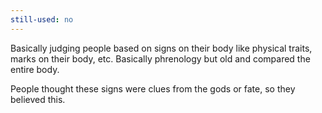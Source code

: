 ```yaml
---
still-used: no
---
```


Basically judging people based on signs on their body like physical traits, marks on their body, etc. Basically phrenology but old and compared the entire body.

People thought these signs were clues from the gods or fate, so they believed this.
